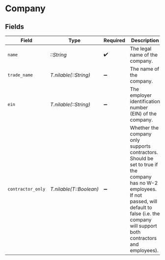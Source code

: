 # Company


## Fields

| Field                                                                                                                                                                                                          | Type                                                                                                                                                                                                           | Required                                                                                                                                                                                                       | Description                                                                                                                                                                                                    |
| -------------------------------------------------------------------------------------------------------------------------------------------------------------------------------------------------------------- | -------------------------------------------------------------------------------------------------------------------------------------------------------------------------------------------------------------- | -------------------------------------------------------------------------------------------------------------------------------------------------------------------------------------------------------------- | -------------------------------------------------------------------------------------------------------------------------------------------------------------------------------------------------------------- |
| `name`                                                                                                                                                                                                         | *::String*                                                                                                                                                                                                     | :heavy_check_mark:                                                                                                                                                                                             | The legal name of the company.                                                                                                                                                                                 |
| `trade_name`                                                                                                                                                                                                   | *T.nilable(::String)*                                                                                                                                                                                          | :heavy_minus_sign:                                                                                                                                                                                             | The name of the company.                                                                                                                                                                                       |
| `ein`                                                                                                                                                                                                          | *T.nilable(::String)*                                                                                                                                                                                          | :heavy_minus_sign:                                                                                                                                                                                             | The employer identification number (EIN) of the company.                                                                                                                                                       |
| `contractor_only`                                                                                                                                                                                              | *T.nilable(T::Boolean)*                                                                                                                                                                                        | :heavy_minus_sign:                                                                                                                                                                                             | Whether the company only supports contractors. Should be set to true if the company has no W-2 employees. If not passed, will default to false (i.e. the company will support both contractors and employees). |